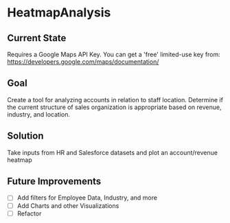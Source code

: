 # HeatmapAnalysis

## Current State
Requires a Google Maps API Key.  You can get a 'free' limited-use key from: https://developers.google.com/maps/documentation/


## Goal

Create a tool for analyzing accounts in relation to staff location.  Determine if the current structure of sales organization is appropriate based on revenue, industry, and location.

## Solution

Take inputs from HR and Salesforce datasets and plot an account/revenue heatmap

## Future Improvements

- [ ] Add filters for Employee Data, Industry, and more
- [ ] Add Charts and other Visualizations
- [ ] Refactor
